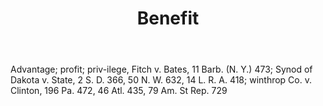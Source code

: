 ---
title: Benefit
letter: B
permalink: "/definitions/benefit.html"
body: Advantage; profit; priv-ilege, Fitch v. Bates, 11 Barb. (N. Y.) 473; Synod of
  Dakota v. State, 2 S. D. 366, 50 N. W. 632, 14 L. R. A. 418; winthrop Co. v. Clinton,
  196 Pa. 472, 46 Atl. 435, 79 Am. St Rep. 729
published_at: '2018-07-07'
source: Black's Law Dictionary
layout: post
---
